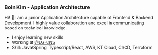 ### Boin Kim - Application Architecture

Hi! 👋 I am a junior Application Architecture capable of Frontend & Backend Development. I highly value collaboration and excel in communicating based on technical knowledge. 

- I enjoy learning new skills
- Working at [@LG-CNS](https://github.com/LG-CNS)
- Skill: Java/Spring, Typescript/React, AWS, KT Cloud, CI/CD, Terraform
